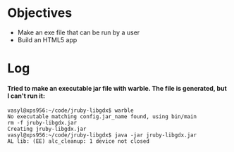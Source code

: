# Objectives

* Make an exe file that can be run by a user
* Build an HTML5 app

# Log

#### Tried to make an executable jar file with warble. The file is generated, but I can't run it: 

```
vasyl@xps956:~/code/jruby-libgdx$ warble
No executable matching config.jar_name found, using bin/main
rm -f jruby-libgdx.jar
Creating jruby-libgdx.jar
vasyl@xps956:~/code/jruby-libgdx$ java -jar jruby-libgdx.jar 
AL lib: (EE) alc_cleanup: 1 device not closed
```